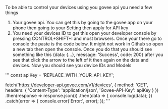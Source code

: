 To be able to control your devices using you govee api you need a few things

1. Your govee api. You can get this by going to the govee app on your phone then going to your Setting then apply for API key
2. You need your devices ID to get this open your developer console by pressing CONTROL+SHIFT+I and most browsers. Once your there go to console the paste is the code below. It might not work in Github so open a new tab then open the console. Once you do that you should see something like this {data: {…}, message: 'Success', code: 200} after you see that click the arrow to the left of it then again on the data and devices. Now you should see you device IDs and Models 

'''
const apiKey = 'REPLACE_WITH_YOUR_API_KEY';

fetch('https://developer-api.govee.com/v1/devices', {
    method: 'GET',
    headers: {
        'Content-Type': 'application/json',
        'Govee-API-Key': apiKey
    }
})
.then(response => response.json())
.then(data => {
    console.log(data);
})
.catch(error => {
    console.error('Error:', error);
});
'''
